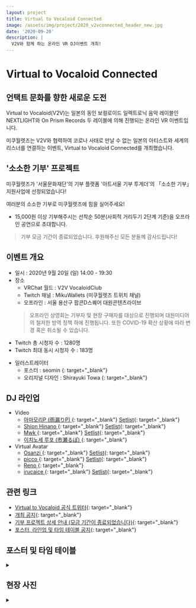 ```yaml
---
layout: project
title: Virtual to Vocaloid Connected
image: /assets/img/project/2020_v2vconnected_header_new.jpg
date: '2020-09-20'
description: |
  V2V와 함께 하는 온라인 VR DJ이벤트 개최!
---
```


# Virtual to Vocaloid Connected

## 언택트 문화를 향한 새로운 도전

Virtual to Vocaloid(V2V)는 일본의 동인 보컬로이드 일렉트로닉 음악 레이블인 NEXTLIGHT와 On Prism Records 두 레이블에 의해 진행되는 온라인 VR 이벤트입니다.

미쿠월렛즈는 V2V와 협력하여 코로나 사태로 만날 수 없는 일본의 아티스트와 세계의 리스너를 연결하는 이벤트, Virtual to Vocaloid Connected를 개최했습니다.

## '소소한 기부' 프로젝트
미쿠월렛즈가 '서울문화재단'의 기부 플랫폼 '아트서울 기부 투게더'의 「소소한 기부」 지원사업에 선정되었습니다!

여러분의 소소한 기부로 미쿠월렛즈에 힘을 실어주세요!

- 15,000원 이상 기부해주시는 선착순 50분(사회적 거리두기 2단계 기준)을 오프라인 공연으로 초대합니다.

> 기부 모금 기간이 종료되었습니다. 후원해주신 모든 분들께 감사드립니다!

## 이벤트 개요
- 일시 : 2020년 9월 20일 (일) 14:00 - 19:30
- 장소
  - VRChat 월드 : V2V VocaloidClub
  - Twitch 채널 : MikuWallets (미쿠월렛즈 트위치 채널)
  - 오프라인 : 서울 용산구 팝콘D스퀘어 대원콘텐츠라이브
  > 오프라인 상영회는 기부자 및 현장 구매자를 대상으로 진행되며 대원미디어의 철저한 방역 정책 하에 진행됩니다. 또한 COVID-19 확산 상황에 따라 변경 혹은 취소될 수 있습니다.

* Twitch 총 시청자 수 : 1280명
* Twitch 최대 동시 시청자 수 : 183명

- 일러스트레이터
  - 포스터 : seomin [<i class="fab fa-twitter" style="color: #1DA1F2;"></i>](https://twitter.com/xseomin){: target="_blank"}
  - 오리지널 디자인 : Shirayuki Towa [<i class="fab fa-twitter" style="color: #1DA1F2;"></i>](https://twitter.com/ShirayukiTowa){: target="_blank"}

## DJ 라인업
- Video
  - [아마모리P (雨漏りP) <i class="fab fa-twitter"></i>](https://twitter.com/Amamori_P){: target="_blank"} [Setlist](https://twitter.com/Amamori_P/status/1308007225370136579){: target="_blank"}
  - [Shion Hinano <i class="fab fa-twitter"></i>](https://twitter.com/shion_hinano){: target="_blank"} [Setlist](https://twitter.com/shion_hinano/status/1307655875297861637){: target="_blank"}
  - [Mwk <i class="fab fa-twitter"></i>](https://twitter.com/Mwk_094){: target="_blank"} [Setlist](https://twitter.com/Mwk_094/status/1307664390003466245){: target="_blank"}
  - [이치노세 루포 (市瀬るぽ) <i class="fab fa-twitter"></i>](https://twitter.com/LUPO_Reportage){: target="_blank"}
- Virtual Avatar
  - [Osanzi <i class="fab fa-twitter"></i>](https://twitter.com/3_o_clocker){: target="_blank"} [Setlist](https://twitter.com/3_o_clocker/status/1308033712924229634){: target="_blank"}
  - [picco <i class="fab fa-twitter"></i>](https://twitter.com/picco_xxx){: target="_blank"} [Setlist](https://twitter.com/picco_xxx/status/1307665319398264832){: target="_blank"}
  - [Reno <i class="fab fa-twitter"></i>](https://twitter.com/reno_gtgtgt){: target="_blank"}
  - [irucaice <i class="fab fa-twitter"></i>](https://twitter.com/irucaice){: target="_blank"} [Setlist](https://twitter.com/irucaice/status/1307653856235384832){: target="_blank"}
  


## 관련 링크
- [Virtual to Vocaloid 공식 트위터](https://twitter.com/v2v_official){: target="_blank"}
- [개최 공지](https://twitter.com/MikuWallets/status/1297866301407236098){: target="_blank"}
- [기부 프로젝트 상세 안내 (모금 기간이 종료되었습니다)](https://givetogether.sfac.or.kr:444/html/give/give_soso2.asp?SearchKey=&SearchValue=&SearchStatus=1&SearchProjectTypeCd=01&Page=7&flag=READ&ProjectIdx=344){: target="_blank"}
- [포스터, 라인업 및 타임 테이블 공지](https://twitter.com/MikuWallets/status/1301837591986143234){: target="_blank"}

## 포스터 및 타임 테이블
<details>
<summary data-closed="펼치기" data-open="접기"></summary>
<!-- 스타일 적용시 div 래핑 -->
<div markdown="1" style="padding: 15px 0">

![poster](/assets/img/project/2020_v2vconnected_poster.jpg)

![timetable](/assets/img/project/2020_v2vconnected_timetable.jpg)

</div>
</details>

## 현장 사진
<details>
<summary data-closed="펼치기" data-open="접기"></summary>
<!-- 스타일 적용시 div 래핑 -->
<div markdown="1" style="padding: 15px 0">

![photo1](/assets/img/project/2020_09_v2vconnected_photo_off1.jpg)

![photo2](/assets/img/project/2020_09_v2vconnected_photo_off2.jpg)

</div>
</details>